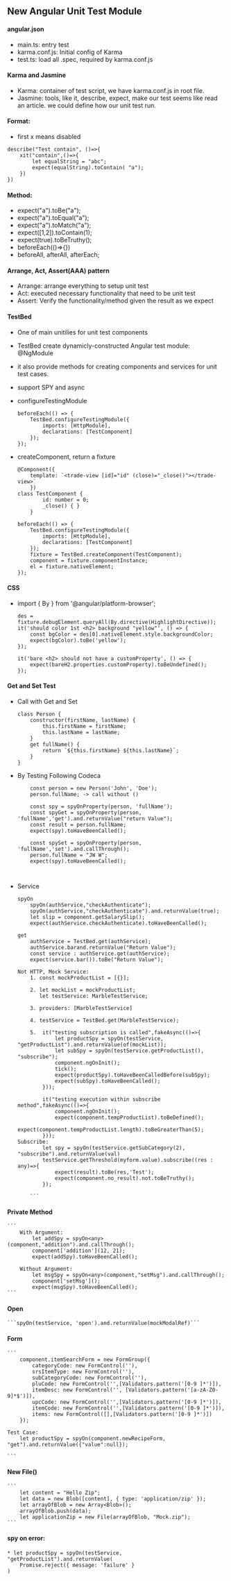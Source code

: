 ## New Angular Unit Test Module

#### angular.json
* main.ts: entry test 
* karma.conf.js: Initial config of Karma
* test.ts: load all .spec, required by karma.conf.js

#### Karma and Jasmine
* Karma: container of test script, we have karma.conf.js in root file.
* Jasmine: tools, like it, describe, expect, make our test seems like read an article. we could define how our unit test run.

#### Format:
* first x means disabled
```
describe("Test contain", ()=>{
    xit("contain",()=>{
        let equalString = "abc";
        expect(equalString).toContain( "a");
    })
})
```

#### Method:
* expect("a").toBe("a");
* expect("a").toEqual("a");
* expect("a").toMatch("a");
* expect([1,2]).toContain(1);
* expect(true).toBeTruthy();
* beforeEach(()=>{}) 
* beforeAll, afterAll, afterEach;

#### Arrange, Act, Assert(AAA) pattern
* Arrange: arrange everything to setup unit test
* Act: executed necessary functionality that need to be unit test
* Assert: Verify the functionality/method given the result as we expect

#### TestBed
* One of main unitilies for unit test components
* TestBed create dynamicly-constructed Angular test module: @NgModule
* it also provide methods for creating components and services for unit test cases.
* support SPY and async

* configureTestingModule
    ```
    beforeEach(() => {
        TestBed.configureTestingModule({
            imports: [HttpModule],
            declarations: [TestComponent]
        });
    });
    ```
* createComponent, return a fixture
    ```
    @Component({
        template: `<trade-view [id]="id" (close)="_close()"></trade-view>`
        })
    class TestComponent {
            id: number = 0;
            _close() { }
        }

    beforeEach(() => {
        TestBed.configureTestingModule({
            imports: [HttpModule],
            declarations: [TestComponent]
        });
        fixture = TestBed.createComponent(TestComponent);
        component = fixture.componentInstance; 
        el = fixture.nativeElement; 
    });
    ```

#### CSS
* import { By } from '@angular/platform-browser';
    
    ```
    des = fixture.debugElement.queryAll(By.directive(HighlightDirective));
    it('should color 1st <h2> background "yellow"', () => {
        const bgColor = des[0].nativeElement.style.backgroundColor;
        expect(bgColor).toBe('yellow');
    });
    
    it('bare <h2> should not have a customProperty', () => {
        expect(bareH2.properties.customProperty).toBeUndefined();
    });
    ```

#### Get and Set Test
* Call with Get and Set
    ```
    class Person {
        constructor(firstName, lastName) {
            this.firstName = firstName;
            this.lastName = lastName;
        }
        get fullName() {
            return `${this.firstName} ${this.lastName}`;
        }
    }
    ```
* By Testing Following Codeca
    ```
        const person = new Person('John', 'Doe');
        person.fullName; -> call without ()

        const spy = spyOnProperty(person, 'fullName');
        const spyGet = spyOnProperty(person, 'fullName','get').and.returnValue("return Value");
        const result = person.fullName;
        expect(spy).toHaveBeenCalled();

        const spySet = spyOnProperty(person, 'fullName','set').and.callThrough();
        person.fullName = "JW W";
        expect(spy).toHaveBeenCalled();

        
    ```
* Service
    ```
    spyOn
        spyOn(authService,"checkAuthenticate");
        spyOn(authService,"checkAuthenticate").and.returnValue(true);
        let slip = component.getSalarySlip();
        expect(authService.checkAuthenticate).toHaveBeenCalled();
    
    get
        authService = TestBed.get(authService);
        authService.barand.returnValue("Return Value");
        const service : authService.get(authService);
        expect(service.bar()).toBe("Return Value");

    Not HTTP, Mock Service:
        1. const mockProductList = [{}];

        2. let mockList = mockProductList;
           let testService: MarbleTestService;

        3. providers: [MarbleTestService]

        4. testService = TestBed.get(MarbleTestService);

        5.  it("testing subscription is called",fakeAsync(()=>{
                let productSpy = spyOn(testService, "getProductList").and.returnValue(of(mockList));
                let subSpy = spyOn(testService.getProductList(), "subscribe");
                component.ngOnInit();
                tick();
                expect(productSpy).toHaveBeenCalledBefore(subSpy);
                expect(subSpy).toHaveBeenCalled();
            }));

            it("testing execution within subscribe method",fakeAsync(()=>{
                component.ngOnInit();
                expect(component.tempProductList).toBeDefined();
                expect(component.tempProductList.length).toBeGreaterThan(5);
            }));
    Subscribe:
            let spy = spyOn(testService.getSubCategory(2), "subscribe").and.returnValue(val)
            testService.getThreshold(myform.value).subscribe((res : any)=>{
                expect(result).toBe(res,'Test');
                expect(component.no_result).not.toBeTruthy();
            });

        ```
#### Private Method
    ```
        With Argument: 
            let addSpy = spyOn<any>(component,"addition").and.callThrough();
            component['addition'](12, 21);
            expect(addSpy).toHaveBeenCalled();

        Without Argument: 
            let msgSpy = spyOn<any>(component,"setMsg").and.callThrough();
            component['setMsg']();
            expect(msgSpy).toHaveBeenCalled();
    ```

#### Open
    ```spyOn(testService, 'open').and.returnValue(mockModalRef)```

#### Form
    ```
        component.itemSearchForm = new FormGroup({
            categoryCode: new FormControl(''),
            srsItemType: new FormControl(''),
            subCategoryCode: new FormControl(''),
            pluCode: new FormControl('',[Validators.pattern('[0-9 ]*')]),
            itemDesc: new FormControl('', [Validators.pattern('[a-zA-Z0-9]*$')]),
            upcCode: new FormControl('',[Validators.pattern('[0-9 ]*')]),
            itemCode: new FormControl('',[Validators.pattern('[0-9 ]*')]),
            items: new FormControl([],[Validators.pattern('[0-9 ]*')])
        });

    Test Case:
        let productSpy = spyOn(component.newRecipeForm, "get").and.returnValue({"value":null});

    ```

#### New File()
    ```
        let content = "Hello Zip";
        let data = new Blob([content], { type: 'application/zip' });
        let arrayOfBlob = new Array<Blob>();
        arrayOfBlob.push(data);
        let applicationZip = new File(arrayOfBlob, "Mock.zip");
    ```
#### spy on error:
    * let productSpy = spyOn(testService, "getProductList").and.returnValue(
        Promise.reject({ message: 'failure' }
    )